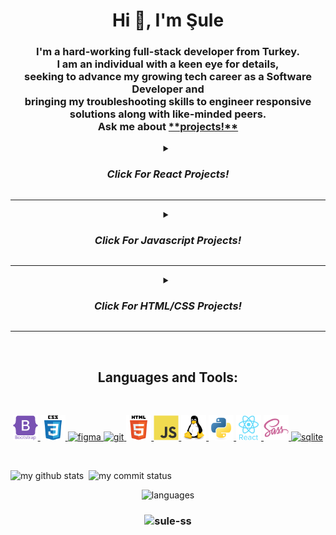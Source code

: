 <h1 align="center">Hi 👋, I'm Şule</h1>
<h3 align="center">I'm a hard-working full-stack developer from Turkey. <br> I am an individual with a keen eye for details, <br> seeking to advance my growing tech career as a Software Developer and <br> bringing my troubleshooting skills to engineer responsive solutions along with like-minded peers.<br> Ask me about <a href="https://github.com/Sule-Ss?tab=repositories">**projects!**</a></h3>

<details align="center">
  <summary><h3><em>Click For React Projects!</em></h3></summary>

  <p><a href="https://sule-ss.github.io/todolist-with-react/" target="_blank" rel="noreferrer">Todo List</a></p>
  <p><a href="https://sule-ss.github.io/languages-cards/" target="_blank" rel="noreferrer">Languages Cards</a></p>
  <p><a href="https://sule-ss.github.io/populer-tour-places/" target="_blank" rel="noreferrer">Populer Tour Places</a></p>
  <p><a href="https://sule-ss.github.io/tic-tac-toe/" target="_blank" rel="noreferrer">Tic Tac Toe Game</a></p>  
</details>
  <hr/>
    
<details align="center">
  <summary><h3><em>Click For Javascript Projects!</em></h3></summary>
 
  <p><a href="https://sule-ss.github.io/weather-app/" target="_blank" rel="noreferrer">Weather App (js and jquery)</a></p>
  <p><a href="https://sule-ss.github.io/stopwatch-app/" target="_blank" rel="noreferrer">Stopwatch App</a></p>
  <p><a href="https://sule-ss.github.io/movie-seat-app/" target="_blank" rel="noreferrer">Movie Seat App</a></p>
  <p><a href="https://sule-ss.github.io/team-members-page/" target="_blank" rel="noreferrer">Team Members Page</a></p>
  <p><a href="https://sule-ss.github.io/digital-clock/" target="_blank" rel="noreferrer">Digital Clock</a></p>
  <p><a href="https://sule-ss.github.io/Checkout-Page/" target="_blank" rel="noreferrer">Checkout Page</a></p>
  <p><a href="https://sule-ss.github.io/Tennis-Score/" target="_blank" rel="noreferrer">Tennis Score</a></p>
  <p><a href="https://sule-ss.github.io/Guess-The-Number/" target="_blank" rel="noreferrer">Guess The Number</a></p>
  <p><a href="https://sule-ss.github.io/Lottery-Game/" target="_blank" rel="noreferrer">Lottery Game</a></p>
  <p><a href="https://sule-ss.github.io/Ios-Calculator/" target="_blank" rel="noreferrer">IOS Calculator</a></p>
  <p><a href="https://sule-ss.github.io/ToDo-List/" target="_blank" rel="noreferrer">ToDo List</a></p>
  <p><a href="https://sule-ss.github.io/Age-Calculator/" target="_blank" rel="noreferrer">Age Calculator</a></p>
  <p><a href="https://sule-ss.github.io/Calculator-Game/" target="_blank" rel="noreferrer">Calculator Game</a></p>
 
</details>
  <hr/>

<details align="center">
  <summary><h3><em>Click For HTML/CSS Projects!</em></h3></summary>
  
  <p><a href="https://sule-ss.github.io/Portfolio-Building-Bootstrap/" target="_blank" rel="noreferrer">Portfolio Building-Bootstrap</a></p>
  <p><a href="https://sule-ss.github.io/team-members-page/" target="_blank" rel="noreferrer">Team Members Page</a></p>
  <p><a href="https://sule-ss.github.io/sass-project/index.html" target="_blank" rel="noreferrer">Portfolio-SASS/SCSS</a></p>
  <p><a href="https://sule-ss.github.io/booklist-with-bootstrap/" target="_blank" rel="noreferrer">Book List-Bootstrap</a></p>
  <p><a href="https://github.com/Sule-Ss/sass-basic-project" target="_blank" rel="noreferrer">SASS Basic Page</a></p>
  <p><a href="https://sule-ss.github.io/Google-Page-Clone/" target="_blank" rel="noreferrer">Google Page Clone</a></p>
  <p><a href="https://sule-ss.github.io/Website-Page-Design/" target="_blank" rel="noreferrer">Web Design</a></p>
  <p><a href="https://sule-ss.github.io/Checkout-Form/" target="_blank" rel="noreferrer">Checkout Form</a></p>
  <p><a href="https://sule-ss.github.io/Parallax-WebSite/" target="_blank" rel="noreferrer">Parallax WebSite</a></p>
  <p><a href="https://sule-ss.github.io/Flexbox-With-MediaQuery/" target="_blank" rel="noreferrer">Flexbox With MediaQuery</a></p>
  <p><a href="https://sule-ss.github.io/Flowers-Flex-And-Float-Example/" target="_blank" rel="noreferrer">Flowers Flex and Float</a></p>
  <p><a href="https://github.com/Sule-Ss/Hogwarts-Admission-Form" target="_blank" rel="noreferrer">Hogwarts Admission Form</a></p>
  <p><a href="https://sule-ss.github.io/Pizza-Order-Form/" target="_blank" rel="noreferrer">Pizza Order Form</a></p>
  <p><a href="https://sule-ss.github.io/Sing-Up-Form/" target="_blank" rel="noreferrer">Sign Up Form</a></p>
  <p><a href="https://sule-ss.github.io/Netflix-Form-Page/" target="_blank" rel="noreferrer">NetFlix Form Page</a></p>
  <p><a href="https://github.com/Sule-Ss/VoltranClub-Page" target="_blank" rel="noreferrer">VoltranClub Page</a></p>
  <p><a href="https://sule-ss.github.io/Web-Page-With-HTML-CSS/" target="_blank" rel="noreferrer">Web Page Design</a></p>
</details>
  <hr/>

<p>&nbsp</p>

<h2 align="center"> Languages and Tools: </h2>
<p>&nbsp</p>
<p align="center"> <a href="https://getbootstrap.com" target="_blank" rel="noreferrer"> <img src="https://raw.githubusercontent.com/devicons/devicon/master/icons/bootstrap/bootstrap-plain-wordmark.svg" alt="bootstrap" width="40" height="40"/> </a> <a href="https://www.w3schools.com/css/" target="_blank" rel="noreferrer"> <img src="https://raw.githubusercontent.com/devicons/devicon/master/icons/css3/css3-original-wordmark.svg" alt="css3" width="40" height="40"/> </a> <a href="https://www.figma.com/" target="_blank" rel="noreferrer"> <img src="https://www.vectorlogo.zone/logos/figma/figma-icon.svg" alt="figma" width="40" height="40"/> </a> <a href="https://git-scm.com/" target="_blank" rel="noreferrer"> <img src="https://www.vectorlogo.zone/logos/git-scm/git-scm-icon.svg" alt="git" width="40" height="40"/> </a> <a href="https://www.w3.org/html/" target="_blank" rel="noreferrer"> <img src="https://raw.githubusercontent.com/devicons/devicon/master/icons/html5/html5-original-wordmark.svg" alt="html5" width="40" height="40"/> </a> <a href="https://developer.mozilla.org/en-US/docs/Web/JavaScript" target="_blank" rel="noreferrer"> <img src="https://raw.githubusercontent.com/devicons/devicon/master/icons/javascript/javascript-original.svg" alt="javascript" width="40" height="40"/> </a> <a href="https://www.linux.org/" target="_blank" rel="noreferrer"> <img src="https://raw.githubusercontent.com/devicons/devicon/master/icons/linux/linux-original.svg" alt="linux" width="40" height="40"/> </a> <a href="https://www.python.org" target="_blank" rel="noreferrer"> <img src="https://raw.githubusercontent.com/devicons/devicon/master/icons/python/python-original.svg" alt="python" width="40" height="40"/> </a> <a href="https://reactjs.org/" target="_blank" rel="noreferrer"> <img src="https://raw.githubusercontent.com/devicons/devicon/master/icons/react/react-original-wordmark.svg" alt="react" width="40" height="40"/> </a> <a href="https://sass-lang.com" target="_blank" rel="noreferrer"> <img src="https://raw.githubusercontent.com/devicons/devicon/master/icons/sass/sass-original.svg" alt="sass" width="40" height="40"/> </a> <a href="https://www.sqlite.org/" target="_blank" rel="noreferrer"> <img src="https://www.vectorlogo.zone/logos/sqlite/sqlite-icon.svg" alt="sqlite" width="40" height="40"/> </a> </p>
<p>&nbsp</p>

<p align="left">
<img src="https://github-readme-stats.vercel.app/api?username=sule-ss&theme=chartreuse-dark" alt="my github stats" width="49%"/>&nbsp;
<img src="https://github-readme-streak-stats.herokuapp.com/?user=sule-ss&theme=chartreuse-dark" alt="my commit status" width="49%" /> </p>
<p align="center"> <img src="https://github-readme-stats.vercel.app/api/top-langs/?username=sule-ss&theme=chartreuse-dark&layout=compact" alt="languages" width="50%" > </p>

<h3 align="center"> <img src="https://komarev.com/ghpvc/?username=sule-ss&label=Profile%20views&color=0e75b6&style=flat" alt="sule-ss" /> </h3>

